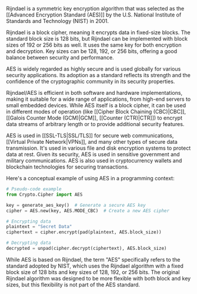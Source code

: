Rijndael is a symmetric key encryption algorithm that was selected as the [[Advanced Encryption Standard (AES)]] by the U.S. National Institute of Standards and Technology (NIST) in 2001.

Rijndael is a block cipher, meaning it encrypts data in fixed-size blocks. The standard block size is 128 bits, but Rijndael can be implemented with block sizes of 192 or 256 bits as well. It uses the same key for both encryption and decryption. Key sizes can be 128, 192, or 256 bits, offering a good balance between security and performance.

AES is widely regarded as highly secure and is used globally for various security applications. Its adoption as a standard reflects its strength and the confidence of the cryptographic community in its security properties. 

Rijndael/AES is efficient in both software and hardware implementations, making it suitable for a wide range of applications, from high-end servers to small embedded devices. While AES itself is a block cipher, it can be used in different modes of operation (like [[Cipher Block Chaining (CBC)|CBC]], [[Galois Counter Mode (GCM)|GCM]], [[Counter (CTR)|CTR]]) to encrypt data streams of arbitrary length or to provide additional security features.

AES is used in [[SSL-TLS|SSL/TLS]] for secure web communications, [[Virtual Private Network|VPNs]], and many other types of secure data transmission. It's used in various file and disk encryption systems to protect data at rest. Given its security, AES is used in sensitive government and military communications. AES is also used in cryptocurrency wallets and blockchain technologies for securing transactions.

Here's a conceptual example of using AES in a programming context:

```python
# Pseudo-code example
from Crypto.Cipher import AES

key = generate_aes_key()  # Generate a secure AES key
cipher = AES.new(key, AES.MODE_CBC)  # Create a new AES cipher

# Encrypting data
plaintext = "Secret Data"
ciphertext = cipher.encrypt(pad(plaintext, AES.block_size))

# Decrypting data
decrypted = unpad(cipher.decrypt(ciphertext), AES.block_size)
```

While AES is based on Rijndael, the term "AES" specifically refers to the standard adopted by NIST, which uses the Rijndael algorithm with a fixed block size of 128 bits and key sizes of 128, 192, or 256 bits. The original Rijndael algorithm was designed to be more flexible with both block and key sizes, but this flexibility is not part of the AES standard.